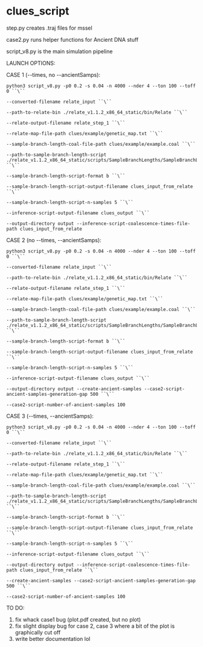 # clues_script
step.py creates .traj files for mssel 

case2.py runs helper functions for Ancient DNA stuff 

script_v8.py is the main simulation pipeline 


LAUNCH OPTIONS:

CASE 1 (--times, no --ancientSamps):
~~~
python3 script_v8.py -p0 0.2 -s 0.04 -n 4000 --nder 4 --ton 100 --toff 0 ``\``

--converted-filename relate_input ``\``

--path-to-relate-bin ./relate_v1.1.2_x86_64_static/bin/Relate ``\``

--relate-output-filename relate_step_1 ``\``

--relate-map-file-path clues/example/genetic_map.txt ``\``

--sample-branch-length-coal-file-path clues/example/example.coal ``\``

--path-to-sample-branch-length-script ./relate_v1.1.2_x86_64_static/scripts/SampleBranchLengths/SampleBranchLengths.sh ``\``

--sample-branch-length-script-format b ``\``

--sample-branch-length-script-output-filename clues_input_from_relate ``\``

--sample-branch-length-script-n-samples 5 ``\``

--inference-script-output-filename clues_output ``\``

--output-directory output --inference-script-coalescence-times-file-path clues_input_from_relate
~~~~
CASE 2 (no --times, --ancientSamps):
~~~
python3 script_v8.py -p0 0.2 -s 0.04 -n 4000 --nder 4 --ton 100 --toff 0 ``\``

--converted-filename relate_input ``\``

--path-to-relate-bin ./relate_v1.1.2_x86_64_static/bin/Relate ``\``

--relate-output-filename relate_step_1 ``\``

--relate-map-file-path clues/example/genetic_map.txt ``\``

--sample-branch-length-coal-file-path clues/example/example.coal ``\``

--path-to-sample-branch-length-script ./relate_v1.1.2_x86_64_static/scripts/SampleBranchLengths/SampleBranchLengths.sh ``\``

--sample-branch-length-script-format b ``\``

--sample-branch-length-script-output-filename clues_input_from_relate ``\``

--sample-branch-length-script-n-samples 5 ``\``

--inference-script-output-filename clues_output ``\``

--output-directory output --create-ancient-samples --case2-script-ancient-samples-generation-gap 500 ``\``

--case2-script-number-of-ancient-samples 100
~~~
CASE 3 (--times, --ancientSamps):
~~~
python3 script_v8.py -p0 0.2 -s 0.04 -n 4000 --nder 4 --ton 100 --toff 0 ``\``

--converted-filename relate_input ``\``

--path-to-relate-bin ./relate_v1.1.2_x86_64_static/bin/Relate ``\``

--relate-output-filename relate_step_1 ``\``

--relate-map-file-path clues/example/genetic_map.txt ``\``

--sample-branch-length-coal-file-path clues/example/example.coal ``\``

--path-to-sample-branch-length-script ./relate_v1.1.2_x86_64_static/scripts/SampleBranchLengths/SampleBranchLengths.sh ``\``

--sample-branch-length-script-format b ``\``

--sample-branch-length-script-output-filename clues_input_from_relate ``\``

--sample-branch-length-script-n-samples 5 ``\``

--inference-script-output-filename clues_output ``\``

--output-directory output --inference-script-coalescence-times-file-path clues_input_from_relate ``\``

--create-ancient-samples --case2-script-ancient-samples-generation-gap 500 ``\``

--case2-script-number-of-ancient-samples 100
~~~

TO DO:
1. fix whack case1 bug (plot.pdf created, but no plot)
2. fix slight display bug for case 2, case 3 where a bit of the plot is graphically cut off
3. write better documentation lol
